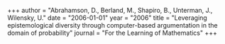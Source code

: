 +++
author = "Abrahamson, D., Berland, M., Shapiro, B., Unterman, J., Wilensky, U."
date = "2006-01-01"
year = "2006"
title = "Leveraging epistemological diversity through computer-based argumentation in the domain of probability"
journal = "For the Learning of Mathematics"
+++